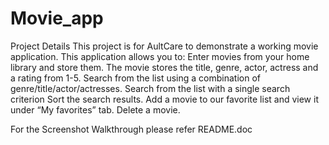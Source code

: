 # Movie_app
Project Details
This project is for AultCare to demonstrate a working movie application. 
This application allows you to:
Enter movies from your home library and store them. The movie stores the title, genre, actor, actress and a rating from 1-5. 
Search from the list using a combination of genre/title/actor/actresses. 
Search from the list with a single search criterion
Sort the search results. 
Add a movie to our favorite list and view it under “My favorites” tab.
Delete a movie.


For the Screenshot Walkthrough please refer README.doc

